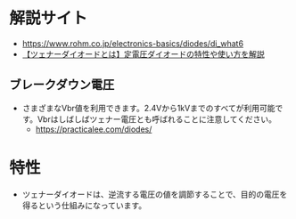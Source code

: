 # 解説サイト
- https://www.rohm.co.jp/electronics-basics/diodes/di_what6
- [【ツェナーダイオードとは】定電圧ダイオードの特性や使い方を解説](https://persol-tech-s.co.jp/hatalabo/mono_engineer/467.html)

## ブレークダウン電圧
- さまざまなVbr値を利用できます。2.4Vから1kVまでのすべてが利用可能です。Vbrはしばしばツェナー電圧とも呼ばれることに注意してください。
  - https://practicalee.com/diodes/

# 特性
- ツェナーダイオードは、逆流する電圧の値を調節することで、目的の電圧を得るという仕組みになっています。
